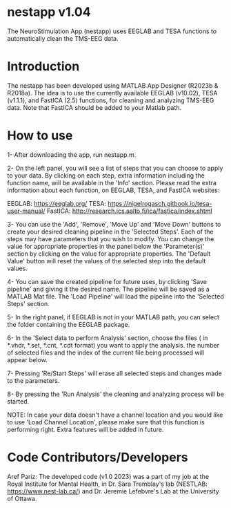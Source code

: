 # nestapp v1.04
The NeuroStimulation App (nestapp) uses EEGLAB and TESA functions to automatically clean the TMS-EEG data. 

# Introduction
The nestapp has been developed using MATLAB App Designer (R2023b & R2018a). The idea is to use the currently available EEGLAB (v10.02), TESA (v1.1.1), and FastICA (2.5) functions, for cleaning and analyzing TMS-EEG data.
Note that FastICA should be added to your Matlab path.
# How to use
1- After downloading the app, run nestapp.m. 

2- On the left panel, you will see a list of steps that you can choose to apply to your data. By clicking on each step, extra information including the function name, will be available in the 'Info' section. Please read the extra information about each function, on EEGLAB, TESA, and FastICA websites:

EEGLAB: https://eeglab.org/
TESA: https://nigelrogasch.gitbook.io/tesa-user-manual/
FastICA: http://research.ics.aalto.fi/ica/fastica/index.shtml

3- You can use the 'Add', 'Remove', 'Move Up' and 'Move Down' buttons to create your desired cleaning pipeline in the 'Selected Steps'. Each of the steps may have parameters that you wish to modify. You can change the value for appropriate properties in the panel below the 'Parameter(s)' section by clicking on the value for appropriate properties. The 'Default Value' button will reset the values of the selected step into the default values.

4- You can save the created pipeline for future uses, by clicking 'Save pipeline' and giving it the desired name. The pipeline will be saved as a MATLAB Mat file. The 'Load Pipeline' will load the pipeline into the 'Selected Steps' section.

5- In the right panel, if EEGLAB is not in your MATLAB path, you can select the folder containing the EEGLAB package.

6- In the 'Select data to perform Analysis' section, choose the files ( in *.vhdr, *.set, *.cnt, *.cdt format) you want to apply the analysis. the number of selected files and the index of the current file being processed will appear below.

7- Pressing 'Re/Start Steps' will erase all selected steps and changes made to the parameters.

8- By pressing the 'Run Analysis' the cleaning and analyzing process will be started.

NOTE: In case your data doesn't have a channel location and you would like to use 'Load Channel Location', please make sure that this function is performing right. Extra features will be added in future.

# Code Contributors/Developers
Aref Pariz: The developed code (v1.0 2023) was a part of my job at the Royal Institute for Mental Health, in Dr. Sara Tremblay's lab (NESTLAB: https://www.nest-lab.ca/) and Dr. Jeremie Lefebvre's Lab at the University of Ottawa.
